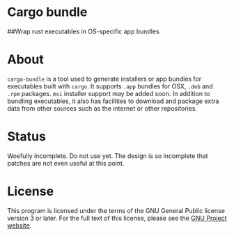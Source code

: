 # Cargo bundle

##Wrap rust executables in OS-specific app bundles

# About

 `cargo-bundle` is a tool used to generate installers or app bundles for executables built with `cargo`.
It supports `.app` bundles for OSX, `.deb` and `.rpm` packages. `msi` installer support may be added soon.
In addition to bundling executables, it also has facilities to download and package extra data from other
sources such as the internet or other repositories.

# Status

Woefully incomplete. Do not use yet. The design is so incomplete that patches are not even useful at this
point.

# License

This program is licensed under the terms of the GNU General Public license version 3 or later. For the full
text of this license, please see the [GNU Project website](http://www.gnu.org/licenses/gpl-3.0.en.html).
